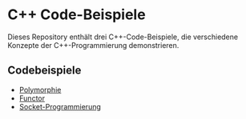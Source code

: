 # C++ Code-Beispiele

Dieses Repository enthält drei C++-Code-Beispiele, die verschiedene Konzepte der C++-Programmierung demonstrieren.

## Codebeispiele

- [Polymorphie](tasks/polymorphie.cpp)
- [Functor](tasks/functor.cpp)
- [Socket-Programmierung](tasks/sockets.cpp)

